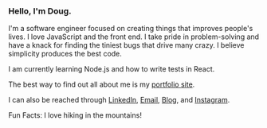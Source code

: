 ### Hello, I'm Doug.

I'm a software engineer focused on creating things that improves people's lives. I love JavaScript and the front end. I take pride in problem-solving and have a knack for finding the tiniest bugs that drive many crazy. I believe simplicity produces the best code.

I am currently learning Node.js and how to write tests in React.

The best way to find out all about me is my [portfolio site](https://www.dougschallmoser.com/).

I can also be reached through [LinkedIn](https://www.linkedin.com/in/doug-schallmoser/), [Email](mailto:dougschallmoser@gmail.com), [Blog](https://dougschallmoser.medium.com/), and [Instagram](https://www.instagram.com/illbehiking/).

Fun Facts: I love hiking in the mountains!
